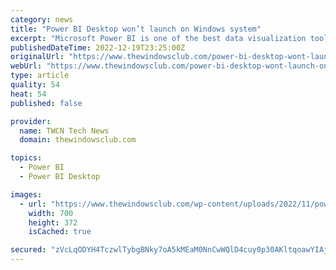 ```yaml
---
category: news
title: "Power BI Desktop won’t launch on Windows system"
excerpt: "Microsoft Power BI is one of the best data visualization tools. It allows the user to modify and represent the data in the most accurate and aesthetically pleasing manner. However, according to ..."
publishedDateTime: 2022-12-19T23:25:00Z
originalUrl: "https://www.thewindowsclub.com/power-bi-desktop-wont-launch-on-windows-system"
webUrl: "https://www.thewindowsclub.com/power-bi-desktop-wont-launch-on-windows-system"
type: article
quality: 54
heat: 54
published: false

provider:
  name: TWCN Tech News
  domain: thewindowsclub.com

topics:
  - Power BI
  - Power BI Desktop

images:
  - url: "https://www.thewindowsclub.com/wp-content/uploads/2022/11/power-bi-error-1.png"
    width: 700
    height: 372
    isCached: true

secured: "zVcLqODYH4TczwlTybgBNky7oA5kMEaM0NnCwWQlD4cuy0p30AKltqoawYIAjm5CaTTU0llZSxWvW6Zjy0XAO36SaTt5EaIixS/mixzXWQklCAd9O+LDUJa5VviDoboCiMDaeC4hphRgM1TOCIq6kqrlqHR/e3eEHvuIYPJgGoxJy5IlxhvPktscXey07S54nW45tNGCPpML+r9wxiz/ecQVhXMhH4nOk0YoBS7JdrQ+uW4NRLg3ga417SeKXODHDRqVLtb7uIFH+rmaInJPUU10L+GejZH4jxiMh0KG9KpT1nz2bCpnnMmeug+AP6c9kp2MBnqA9V73NOG/zVVxKMKgqEXldzB3Kk9o5uMHbz8=;8ZsgnBbPnToRQmJUV0LiBg=="
---
```


